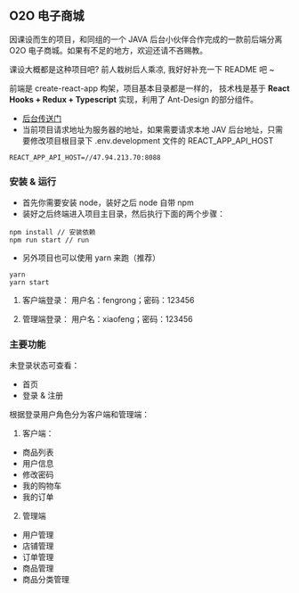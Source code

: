 ## O2O 电子商城
因课设而生的项目，和同组的一个 JAVA 后台小伙伴合作完成的一款前后端分离 O2O 电子商城。如果有不足的地方，欢迎还请不吝赐教。

课设大概都是这种项目吧? 前人栽树后人乘凉, 我好好补充一下 README 吧 ~

前端是 create-react-app 构架，项目基本目录都是一样的，
技术栈是基于 **React Hooks + Redux + Typescript** 实现，利用了 Ant-Design 的部分组件。


- [后台传送门](https://github.com/ningyq/o2o)
- 当前项目请求地址为服务器的地址，如果需要请求本地 JAV 后台地址，只需要修改项目根目录下 .env.development 文件的 REACT_APP_API_HOST

```
REACT_APP_API_HOST=//47.94.213.70:8088
```


### 安装 & 运行
- 首先你需要安装 node，装好之后 node 自带 npm
- 装好之后终端进入项目主目录，然后执行下面的两个步骤：
```
npm install // 安装依赖
npm run start // run
```
- 另外项目也可以使用 yarn 来跑（推荐）

```
yarn
yarn start
```
1. 客户端登录：
用户名：fengrong；密码：123456

2. 管理端登录：
用户名：xiaofeng；密码：123456

### 主要功能
未登录状态可查看：
- 首页
- 登录 & 注册

根据登录用户角色分为客户端和管理端：
1. 客户端：
- 商品列表
- 用户信息
- 修改密码
- 我的购物车
- 我的订单
2. 管理端
- 用户管理
- 店铺管理
- 订单管理
- 商品管理
- 商品分类管理
